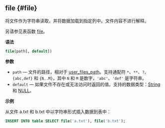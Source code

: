 ## file {#file}

将文件作为字符串读取，并将数据加载到指定列中。文件内容不进行解释。

另请参见表函数 [file](../table-functions/file.md)。

**语法**

```sql
file(path[, default])
```

**参数**

- `path` — 文件的路径，相对于 [user_files_path](../../operations/server-configuration-parameters/settings.md#user_files_path)。支持通配符 `*`、`**`、`?`、`{abc,def}` 和 `{N..M}`，其中 `N` 和 `M` 是数字，`'abc'`、`'def'` 是字符串。
- `default` — 如果文件不存在或无法访问时返回的值。支持的数据类型：[String](../data-types/string.md) 和 [NULL](/operations/settings/formats#input_format_null_as_default)。

**示例**

从文件 a.txt 和 b.txt 中以字符串形式插入数据到表中：

```sql
INSERT INTO table SELECT file('a.txt'), file('b.txt');
```

